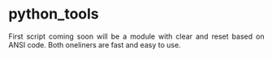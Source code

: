 # python_tools

<p align="justify">First script coming soon will be a module with clear and reset based on ANSI code. Both oneliners are fast and easy to use.</p>
